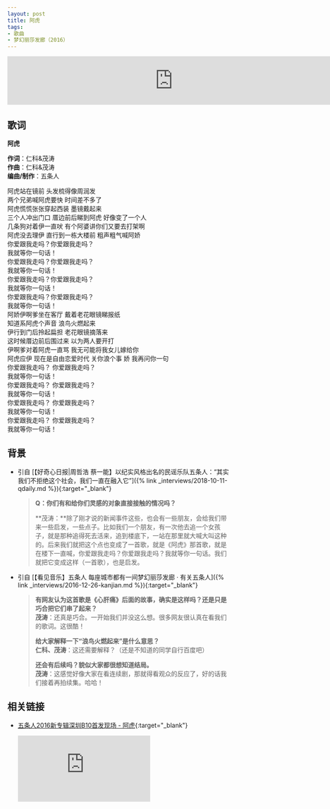 ```yaml
---
layout: post
title: 阿虎
tags:
- 歌曲
- 梦幻丽莎发廊（2016）
---
```


<iframe frameborder="no" border="0" marginwidth="0" marginheight="0" width="750" height="110" loading="lazy" sandbox="allow-popups allow-scripts allow-same-origin" src="https://www.xiami.com/webapp/embed-player?autoPlay=1&id=1795301268"></iframe>

## 歌词

**阿虎**

**作词**：仁科&茂涛  
**作曲**：仁科&茂涛  
**编曲/制作**：五条人

阿虎站在镜前 头发梳得像周润发  
两个兄弟喊阿虎要快 时间差不多了  
阿虎慌慌张张穿起西装 墨镜戴起来  
三个人冲出门口 厝边前后睇到阿虎 好像变了一个人  
几条狗对着伊一直吠 有个阿婆讲你们又要去打架啊  
阿虎没去理伊 直行到一栋大楼前 粗声粗气喊阿娇  
你爱跟我走吗？你爱跟我走吗？  
我就等你一句话！  
你爱跟我走吗？你爱跟我走吗？  
我就等你一句话！  
你爱跟我走吗？你爱跟我走吗？  
我就等你一句话！  
你爱跟我走吗？你爱跟我走吗？  
我就等你一句话！  
阿娇伊啊爹坐在客厅 戴着老花眼镜睇报纸  
知道系阿虎个声音 浪鸟火燃起来  
伊行到门后拎起扁担 老花眼镜摘落来  
这时候厝边前后围过来 以为两人要开打  
伊啊爹对着阿虎一直骂 我无可能将我女儿嫁给你  
阿虎应伊 现在是自由恋爱时代 关你浪个事 娇 我再问你一句  
你爱跟我走吗？ 你爱跟我走吗？  
我就等你一句话！  
你爱跟我走吗？ 你爱跟我走吗？  
我就等你一句话！  
你爱跟我走吗？ 你爱跟我走吗？  
我就等你一句话！  
你爱跟我走吗？ 你爱跟我走吗？  
我就等你一句话！

## 背景
* 引自 [【好奇心日报\|周哲浩 蔡一能】以纪实风格出名的民谣乐队五条人：“其实我们不拒绝这个社会，我们一直在融入它”]({% link _interviews/2018-10-11-qdaily.md %}){:target="_blank"}

  > **Q：你们有和给你们灵感的对象直接接触的情况吗？**
  >
  > **茂涛：**除了刚才说的新闻事件这些，也会有一些朋友，会给我们带来一些启发，一些点子。比如我们一个朋友，有一次他去追一个女孩子，就是那种追得死去活来，追到楼底下，一站在那里就大喊大叫这种的。后来我们就把这个点也变成了一首歌，就是《阿虎》那首歌，就是在楼下一直喊，你爱跟我走吗？你爱跟我走吗？我就等你一句话。我们就把它变成这样（一首歌），也是启发。

* 引自 [【看见音乐】五条人 每座城市都有一间梦幻丽莎发廊 · 有关五条人]({% link _interviews/2016-12-26-kanjian.md %}){:target="_blank"}

  > **有网友认为这首歌是《心肝痛》后面的故事，确实是这样吗？还是只是巧合把它们串了起来？**  
  > **茂涛**：还真是巧合。一开始我们并没这么想。很多网友很认真在看我们的歌词。这很酷！
  >
  > **给大家解释一下“浪鸟火燃起来”是什么意思？**  
  > **仁科、茂涛**：这还需要解释？（还是不知道的同学自行百度吧）
  >
  > **还会有后续吗？貌似大家都很想知道结局。**  
  > **茂涛**：这感觉好像大家在看连续剧，那就得看观众的反应了，好的话我们接着再拍续集。哈哈！

## 相关链接

- [五条人2016新专辑深圳B10首发现场 - 阿虎](https://v.youku.com/v_show/id_XMTg3MTQ2NTI1Mg==.html?spm=a2hzp.8253869.0.0){:target="_blank"}

  <div class="iframe-container"><iframe class="responsive-iframe" src='https://player.youku.com/embed/XMTg3MTQ2NTI1Mg==' frameborder="no" allowfullscreen="true"></iframe></div>